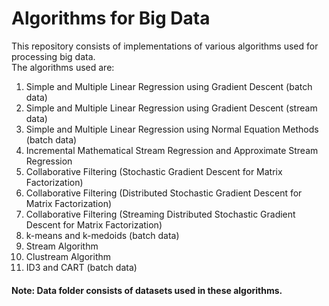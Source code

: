# Algorithms for Big Data
This repository consists of implementations of various algorithms used for processing big data. <br>
The algorithms used are: <br>
1. Simple and Multiple Linear Regression using Gradient Descent (batch data)
2. Simple and Multiple Linear Regression using Gradient Descent (stream data)
3. Simple and Multiple Linear Regression using Normal Equation Methods (batch data)
4. Incremental Mathematical Stream Regression and Approximate Stream Regression
5. Collaborative Filtering (Stochastic Gradient Descent for Matrix Factorization)
6. Collaborative Filtering (Distributed Stochastic Gradient Descent for Matrix
Factorization)
7. Collaborative Filtering (Streaming Distributed Stochastic Gradient Descent for Matrix
Factorization)
8. k-means and k-medoids (batch data)
9. Stream Algorithm
10. Clustream Algorithm
11. ID3 and CART (batch data)

#### Note: Data folder consists of datasets used in these algorithms.
